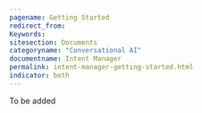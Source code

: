 ```yaml
---
pagename: Getting Started
redirect_from:
Keywords:
sitesection: Documents
categoryname: "Conversational AI"
documentname: Intent Manager
permalink: intent-manager-getting-started.html
indicator: both
---
```


To be added